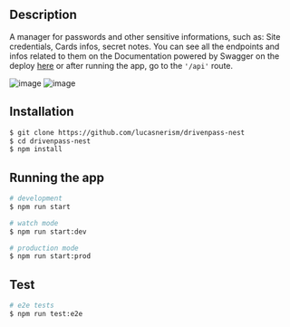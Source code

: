 ## Description

A manager for passwords and other sensitive informations, such as: Site credentials, Cards infos, secret notes.
You can see all the endpoints and infos related to them on the Documentation powered by Swagger on the deploy [here](https://drivenpass-823k.onrender.com/api) or after running the app, go to the `'/api'` route.

![image](https://github.com/lucasnerism/drivenpass-nest/assets/94038894/d58879cc-93b6-430a-9b2f-df283b97bc7e)
![image](https://github.com/lucasnerism/drivenpass-nest/assets/94038894/3f60f4c2-3dd7-4809-8941-22f7393571e5)


## Installation

```bash
$ git clone https://github.com/lucasnerism/drivenpass-nest
$ cd drivenpass-nest
$ npm install
```



## Running the app

```bash
# development
$ npm run start

# watch mode
$ npm run start:dev

# production mode
$ npm run start:prod
```

## Test

```bash
# e2e tests
$ npm run test:e2e
```
